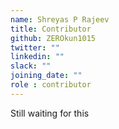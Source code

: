 ```yaml
---
name: Shreyas P Rajeev
title: Contributor
github: ZEROkun1015
twitter: ""
linkedin: ""
slack: ""
joining_date: ""
role : contributor
---
```


Still waiting for this
